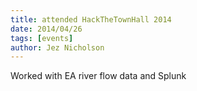 ```yaml
---
title: attended HackTheTownHall 2014
date: 2014/04/26
tags: [events]
author: Jez Nicholson
---
```

Worked with EA river flow data and Splunk